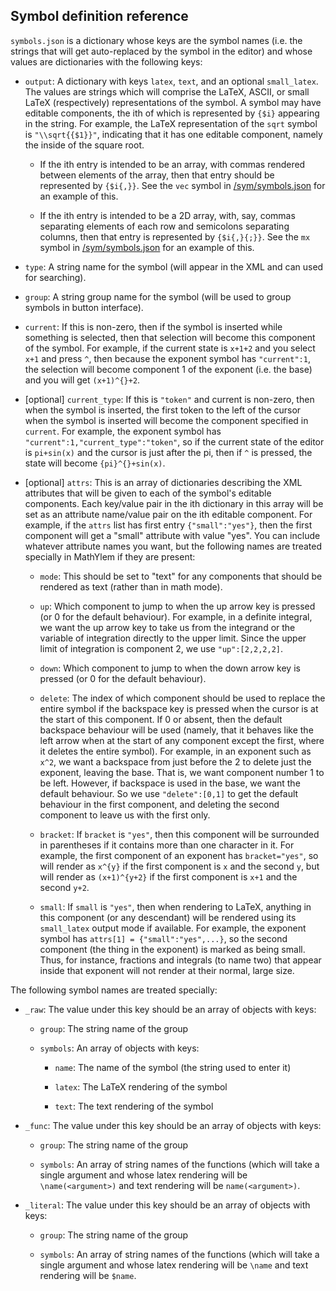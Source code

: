 ## Symbol definition reference

`symbols.json` is a dictionary whose keys are the symbol names
(i.e. the strings that will get auto-replaced by the symbol in the
editor) and whose values are dictionaries with the following keys:

* `output`: A dictionary with keys `latex`, `text`, and an optional
  `small_latex`.  The values are strings which will comprise the
  LaTeX, ASCII, or small LaTeX (respectively) representations of the
  symbol.  A symbol may have editable components, the ith of which is
  represented by `{$i}` appearing in the string.  For example, the
  LaTeX representation of the `sqrt` symbol is `"\\sqrt{{$1}}"`,
  indicating that it has one editable component, namely the inside of
  the square root.

  * If the ith entry is intended to be an array, with commas rendered
    between elements of the array, then that entry should be
    represented by `{$i{,}}`.  See the `vec` symbol in
    [/sym/symbols.json](https://github.com/ylemkimon/mathylem/blob/master/sym/symbols.json)
    for an example of this.

  * If the ith entry is intended to be a 2D array, with, say, commas
    separating elements of each row and semicolons separating columns,
    then that entry is represented by `{$i{,}{;}}`.  See the `mx`
    symbol in
    [/sym/symbols.json](https://github.com/ylemkimon/mathylem/blob/master/sym/symbols.json)
    for an example of this.

* `type`: A string name for the symbol (will appear in the XML and can
  used for searching).

* `group`: A string group name for the symbol (will be used to group
  symbols in button interface).

* `current`: If this is non-zero, then if the symbol is inserted while
  something is selected, then that selection will become this
  component of the symbol.  For example, if the current state is
  `x+1+2` and you select `x+1` and press `^`, then because the
  exponent symbol has `"current":1`, the selection will become
  component 1 of the exponent (i.e. the base) and you will get
  `(x+1)^{}+2`.

* [optional] `current_type`: If this is `"token"` and current is
  non-zero, then when the symbol is inserted, the first token to the
  left of the cursor when the symbol is inserted will become the
  component specified in `current`.  For example, the exponent symbol
  has `"current":1,"current_type":"token"`, so if the current state of
  the editor is `pi+sin(x)` and the cursor is just after the pi, then
  if `^` is pressed, the state will become `{pi}^{}+sin(x)`.  

* [optional] `attrs`: This is an array of dictionaries describing the
  XML attributes that will be given to each of the symbol's editable
  components.  Each key/value pair in the ith dictionary in this array
  will be set as an attribute name/value pair on the ith editable
  component.  For example, if the `attrs` list has first entry
  `{"small":"yes"}`, then the first component will get a "small"
  attribute with value "yes".  You can include whatever attribute
  names you want, but the following names are treated specially in
  MathYlem if they are present:
  
  * `mode`: This should be set to "text" for any components that
    should be rendered as text (rather than in math mode).  
  
  * `up`: Which component to jump to when the up arrow key is pressed
    (or 0 for the default behaviour).  For example, in a definite
    integral, we want the up arrow key to take us from the integrand
    or the variable of integration directly to the upper limit.  Since
    the upper limit of integration is component 2, we use
    `"up":[2,2,2,2]`.
  
  * `down`: Which component to jump to when the down arrow key is
    pressed (or 0 for the default behaviour).
  
  * `delete`: The index of which component should be used to replace
    the entire symbol if the backspace key is pressed when the cursor
    is at the start of this component.  If 0 or absent, then the
    default backspace behaviour will be used (namely, that it behaves
    like the left arrow when at the start of any component except the
    first, where it deletes the entire symbol).  For example, in an
    exponent such as `x^2`, we want a backspace from just before the 2
    to delete just the exponent, leaving the base.  That is, we want
    component number 1 to be left.  However, if backspace is used in
    the base, we want the default behaviour.  So we use
    `"delete":[0,1]` to get the default behaviour in the first
    component, and deleting the second component to leave us with the
    first only.  

  * `bracket`: If `bracket` is `"yes"`, then this component will be
    surrounded in parentheses if it contains more than one character
    in it.  For example, the first component of an exponent has
    `bracket="yes"`, so will render as `x^{y}` if the first component is
    `x` and the second `y`, but will render as `(x+1)^{y+2}` if the first
    component is `x+1` and the second `y+2`.  
  
  * `small`: If `small` is `"yes"`, then when rendering to LaTeX,
    anything in this component (or any descendant) will be rendered
    using its `small_latex` output mode if available.  For example,
    the exponent symbol has `attrs[1] = {"small":"yes",...}`, so the
    second component (the thing in the exponent) is marked as being
    small.  Thus, for instance, fractions and integrals (to name two)
    that appear inside that exponent will not render at their normal,
    large size.

The following symbol names are treated specially:

* `_raw`: The value under this key should be an array of objects with keys:

  * `group`: The string name of the group

  * `symbols`: An array of objects with keys:

    * `name`: The name of the symbol (the string used to enter it)

    * `latex`: The LaTeX rendering of the symbol
    
    * `text`: The text rendering of the symbol

* `_func`: The value under this key should be an array of objects with keys:

  * `group`: The string name of the group

  * `symbols`: An array of string names of the functions (which will
    take a single argument and whose latex rendering will be
    `\name(<argument>)` and text rendering will be ` name(<argument>) `.  

* `_literal`: The value under this key should be an array of objects with keys:

  * `group`: The string name of the group

  * `symbols`: An array of string names of the functions (which will
    take a single argument and whose latex rendering will be
    `\name` and text rendering will be ` $name `.  
